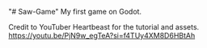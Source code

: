 "# Saw-Game" 
My first game on Godot.

Credit to YouTuber Heartbeast for the tutorial and assets.
https://youtu.be/PjN9w_egTeA?si=f4TUy4XM8D6HBtAh

